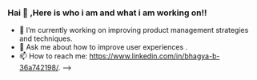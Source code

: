 ### Hai 👋 ,Here is who i am and what i am working on!!



- 🔭 I’m currently working on improving product management strategies and techniques.
- 💬 Ask me about how to improve user experiences .
- 📫 How to reach me: https://www.linkedin.com/in/bhagya-b-36a742198/.
-->

